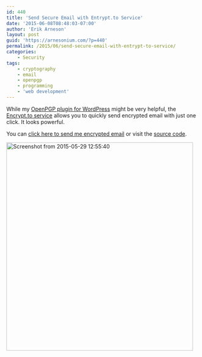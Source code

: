 ```yaml
---
id: 440
title: 'Send Secure Email with Entrypt.to Service'
date: '2015-06-08T08:48:03-07:00'
author: 'Erik Arneson'
layout: post
guid: 'https://arnesonium.com/?p=440'
permalink: /2015/06/send-secure-email-with-entrypt-to-service/
categories:
    - Security
tags:
    - cryptography
    - email
    - openpgp
    - programming
    - 'web development'
---
```


While my <a href="https://arnesonium.com/wordpress-openpgp/">OpenPGP plugin for WordPress</a> might be very helpful, the <a href="https://encrypt.to/" target="_blank">Encrypt.to service</a> allows you to quickly send encrypted email with just one click. It looks powerful.

You can <a href="https://encrypt.to/earneson@arnesonium.com" target="_blank">click here to send me encrypted email</a> or visit the <a href="https://github.com/encrypt-to/encrypt.to" target="_blank">source code</a>.  

<a href="https://encrypt.to/earneson@arnesonium.com" target="_blank"><img src="https://arnesonium.com/wp-content/uploads/2015/05/Screenshot-from-2015-05-29-125540.png" alt="Screenshot from 2015-05-29 12:55:40" width="489" height="545" class="aligncenter size-full wp-image-441" /></a>